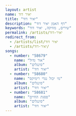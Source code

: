 ```yaml
---
layout: artist
name: יאיר דוד
title: "יאיר דוד"
description: "דף האמן יאיר דוד"
keywords: "שירים, מוזיקה, יאיר דוד"
permalink: /artists/יאיר-דוד
redirect_from:
  - /artists/list/יאיר דוד
  - /artists/יאיר-דוד/
songs:
  - number: "58679"
    name: "אור גדול"
    album: "סינגלים"
    artist: "יאיר דוד"
  - number: "58680"
    name: "מי יכול נגדי רימיקס"
    album: "סינגלים"
    artist: "יאיר דוד"
  - number: "58681"
    name: "פסגת החיים"
    album: "סינגלים"
    artist: "יאיר דוד"
---
```

